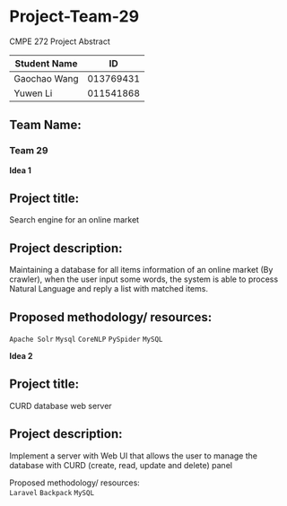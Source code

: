 # Project-Team-29
CMPE 272 Project Abstract
 
|Student Name|ID|
|---|---
|Gaochao Wang|013769431
Yuwen Li|011541868

   
## Team Name:  
### Team 29  
   
**Idea 1**
## Project title:   
 Search engine for an online market
   
## Project description:  
 Maintaining a database for all items information of  an online market (By crawler),  when the user input some words, the system is able to process Natural Language and reply a list with matched items.
   
## Proposed methodology/ resources:  
`Apache Solr` `Mysql` `CoreNLP` `PySpider` `MySQL`
   
**Idea 2**
## Project title:   
CURD database web server
 
## Project description:  
 Implement a server with Web UI that allows the user to manage the database with CURD (create, read, update and delete) panel
 
Proposed methodology/ resources:  
`Laravel`  `Backpack` `MySQL`
